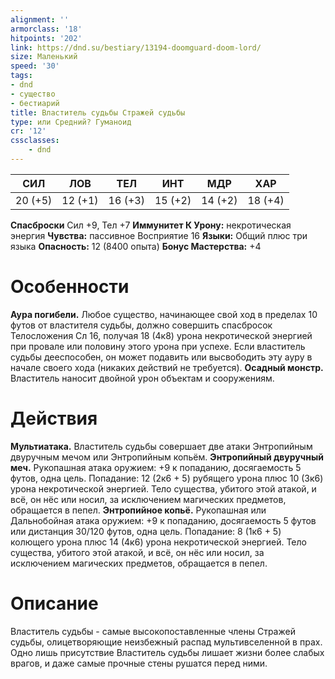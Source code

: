 ```yaml
---
alignment: ''
armorclass: '18'
hitpoints: '202'
link: https://dnd.su/bestiary/13194-doomguard-doom-lord/
size: Маленький
speed: '30'
tags:
- dnd
- существо
- бестиарий
title: Властитель судьбы Стражей судьбы
type: или Средний? Гуманоид
cr: '12'
cssclasses:
    - dnd
---
```



| СИЛ | ЛОВ | ТЕЛ | ИНТ | МДР | ХАР |
|---|---|---|---|---|---|
| 20 (+5) | 12 (+1) | 16 (+3) | 15 (+2) | 14 (+2) | 18 (+4) |
**Спасброски** Сил +9, Тел +7
**Иммунитет К Урону:** некротическая энергия
**Чувства:** пассивное Восприятие 16
**Языки:** Общий плюс три языка
**Опасность:** 12 (8400 опыта)
**Бонус Мастерства:** +4


# Особенности
**Аура погибели.** Любое существо, начинающее свой ход в пределах 10 футов от властителя судьбы, должно совершить спасбросок Телосложения Сл 16, получая 18 (4к8) урона некротической энергией при провале или половину этого урона при успехе. Если властитель судьбы дееспособен, он может подавить или высвободить эту ауру в начале своего хода (никаких действий не требуется).
**Осадный монстр.** Властитель наносит двойной урон объектам и сооружениям.


# Действия
**Мультиатака.** Властитель судьбы совершает две атаки Энтропийным двуручным мечом или Энтропийным копьём.
**Энтропийный двуручный меч.** Рукопашная атака оружием: +9 к попаданию, досягаемость 5 футов, одна цель. Попадание: 12 (2к6 + 5) рубящего урона плюс 10 (3к6) урона некротической энергией. Тело существа, убитого этой атакой, и всё, он нёс или носил, за исключением магических предметов, обращается в пепел.
**Энтропийное копьё.** Рукопашная или Дальнобойная атака оружием: +9 к попаданию, досягаемость 5 футов или дистанция 30/120 футов, одна цель. Попадание: 8 (1к6 + 5) колющего урона плюс 14 (4к6) урона некротической энергией. Тело существа, убитого этой атакой, и всё, он нёс или носил, за исключением магических предметов, обращается в пепел.


# Описание
 Властитель судьбы - самые высокопоставленные члены Стражей судьбы, олицетворяющие неизбежный распад мультивселенной в прах. Одно лишь присутствие Властитель судьбы лишает жизни более слабых врагов, и даже самые прочные стены рушатся перед ними.